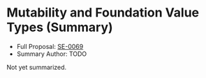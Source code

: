 # Mutability and Foundation Value Types (Summary)

* Full Proposal: [SE-0069](https://github.com/apple/swift-evolution/blob/main/proposals/0069-swift-mutability-for-foundation.md)
* Summary Author: TODO

Not yet summarized.
